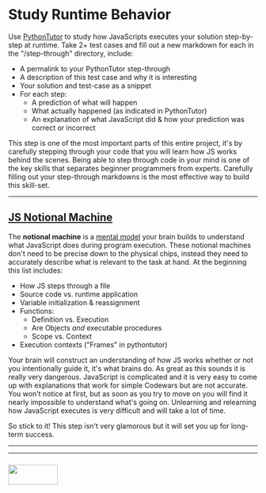 # Study Runtime Behavior

Use [PythonTutor](http://www.pythontutor.com/javascript.html#mode=edit) to study how JavaScripts executes your solution step-by-step at runtime. Take 2+ test cases and fill out a new markdown for each in the "/step-through" directory, include:
* A permalink to your PythonTutor step-through
* A description of this test case and why it is interesting
* Your solution and test-case as a snippet
* For each step: 
  * A prediction of what will happen
  * What actually happened (as indicated in PythonTutor)
  * An explanation of what JavaScript did & how your prediction was correct or incorrect



This step is one of the most important parts of this entire project, it's by carefully stepping through your code that you will learn how JS works behind the scenes.  Being able to step through code in your mind is one of the key skills that separates beginner programmers from experts. Carefully filling out your step-through markdowns is the most effective way to build this skill-set.

___

## [JS Notional Machine](http://www.computacional.com.br/arquivos/Artigos%20CS%20Unplugged%20-%20Desplugado/SORVA%20-%20Notional%20Machines%20and%20Introductory%20Programming%20Education.pdf)


The __notional machine__ is a [mental model](https://www.youtube.com/watch?v=5K_sxBUGx8A) your brain builds to understand what JavaScript does during program execution.  These notional machines don't need to be precise down to the physical chips, instead they need to accurately describe what is relevant to the task at hand. At the beginning this list includes:
* How JS steps through a file
* Source code vs. runtime application
* Variable initialization & reassignment
* Functions: 
  * Definition vs. Execution
  * Are Objects _and_ executable procedures
  * Scope vs. Context
* Execution contexts ("Frames" in pythontutor)
 
Your brain will construct an understanding of how JS works whether or not you intentionally guide it, it's what brains do.  As great as this sounds it is really very dangerous.  JavaScript is complicated and it is very easy to come up with explanations that work for simple Codewars but are not accurate.  You won't notice at first, but as soon as you try to move on you will find it nearly impossible to understand what's going on.  Unlearning and relearning how JavaScript executes is very difficult and will take a lot of time.


So stick to it!  This step isn't very glamorous but it will set you up for long-term success.


___
___
### <a href="http://elewa.education/blog" target="_blank"><img src="https://user-images.githubusercontent.com/18554853/34921062-506450ae-f97d-11e7-875f-6feeb26ad72d.png" width="100" height="40"/></a>